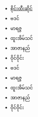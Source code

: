 
<html>
<head>
</head>
<link rel="stylesheet" href="https://mykaraoke.github.io/SaiHteeSai/style.css">
<body>
<ul>
 <a href="https://google.com"><li><span>စိုင်းထီးဆိုင်</span></li></a>
  <li><span>ဗဒင်</span></li>
  <li><span>မာရဇ္ဇ</span></li>
  <li><span>ထူးအိမ်သင်</span></li>
<li><span>အာဇာနည်</span></li>
  <li><span>ဝိုင်ဝိုင်း</span></li>
<li><span>ဗဒင်</span></li>
  <li><span>မာရဇ္ဇ</span></li>
  <li><span>ထူးအိမ်သင်</span></li>
<li><span>အာဇာနည်</span></li>
  <li><span>ဝိုင်ဝိုင်း</span></li>

  
</ul>
</body>
</html>

